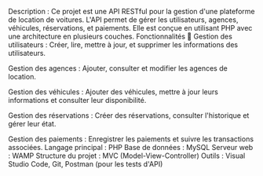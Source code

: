 Description :
Ce projet est une API RESTful pour la gestion d'une plateforme de location de voitures. L'API permet de gérer les utilisateurs, agences, véhicules, réservations, et paiements. Elle est conçue en utilisant PHP avec une architecture en plusieurs couches.
Fonctionnalités 🔧
Gestion des utilisateurs :
Créer, lire, mettre à jour, et supprimer les informations des utilisateurs.

Gestion des agences :
Ajouter, consulter et modifier les agences de location.

Gestion des véhicules :
Ajouter des véhicules, mettre à jour leurs informations et consulter leur disponibilité.

Gestion des réservations :
Créer des réservations, consulter l'historique et gérer leur état.

Gestion des paiements :
Enregistrer les paiements et suivre les transactions associées.
Langage principal : PHP
Base de données : MySQL
Serveur web : WAMP
Structure du projet : MVC (Model-View-Controller)
Outils : Visual Studio Code, Git, Postman (pour les tests d'API)
